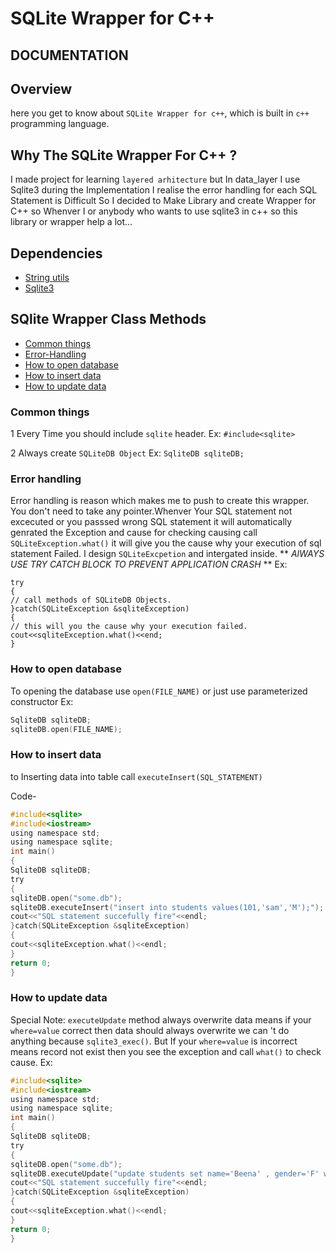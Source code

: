 # SQLite Wrapper for C++
## DOCUMENTATION

## Overview
here you get to know about `SQLite Wrapper for c++`, which is built in `c++` programming language.

## Why The SQLite Wrapper For C++ ?
I made project for learning `layered arhitecture` but In data_layer I use Sqlite3 during the Implementation I realise the error handling for each SQL Statement is Difficult So I decided to Make Library and create Wrapper for C++ so Whenver I or anybody who wants to use sqlite3 in c++ so this library or wrapper help a lot...

## Dependencies
* [String utils](#string-utils)
* [Sqlite3](#sqlite3-library)



## SQlite Wrapper Class Methods
* [Common things](#common-things)
* [Error-Handling](#error-handling)
* [How to open database](#how-to-open-database)
* [How to insert data](#how-to-insert-data)
* [How to update data](#how-to-update-data)


   
### Common things
1 Every Time you should include `sqlite` header.
Ex:
`#include<sqlite>`

2 Always create `SQLiteDB Object`
Ex:
`SqliteDB sqliteDB;`

### Error handling
Error handling is reason which makes me to push to create this wrapper.
You don't need to take any pointer.Whenver Your SQL statement not excecuted or you passsed wrong SQL statement it will automatically genrated the Exception and cause
for checking causing call `SQLiteException.what()` it will give you the cause why your execution of sql statement Failed.
I design `SQLiteExcpetion` and intergated inside.  ** _AlWAYS USE TRY CATCH BLOCK TO PREVENT APPLICATION CRASH_ **
Ex:

```
try
{
// call methods of SQLiteDB Objects.
}catch(SQLiteException &sqliteException)
{
// this will you the cause why your execution failed.
cout<<sqliteException.what()<<end; 
}
```



### How to open database
To opening the database use `open(FILE_NAME)` or just use parameterized constructor
Ex:
```c
SqliteDB sqliteDB;
sqliteDB.open(FILE_NAME);
```


### How to insert data
to Inserting data into table call `executeInsert(SQL_STATEMENT)`

Code-
```c
#include<sqlite>
#include<iostream>
using namespace std;
using namespace sqlite;
int main()
{
SqliteDB sqliteDB;
try
{
sqliteDB.open("some.db");
sqliteDB.executeInsert("insert into students values(101,'sam','M');");
cout<<"SQL statement succefully fire"<<endl;
}catch(SQLiteException &sqliteException)
{
cout<<sqliteException.what()<<endl;
}
return 0;
}
```

### How to update data
Special Note:
`executeUpdate` method always overwrite data means if your `where=value` correct then data should always overwrite we can 't do anything because `sqlite3_exec()`.
But If your `where=value` is incorrect means record not exist then you see the exception and call `what()` to check cause.
Ex:
```c
#include<sqlite>
#include<iostream>
using namespace std;
using namespace sqlite;
int main()
{
SqliteDB sqliteDB;
try
{
sqliteDB.open("some.db");
sqliteDB.executeUpdate("update students set name='Beena' , gender='F' where roll_number=103;");
cout<<"SQL statement succefully fire"<<endl;
}catch(SQLiteException &sqliteException)
{
cout<<sqliteException.what()<<endl;
}
return 0;
}
```
